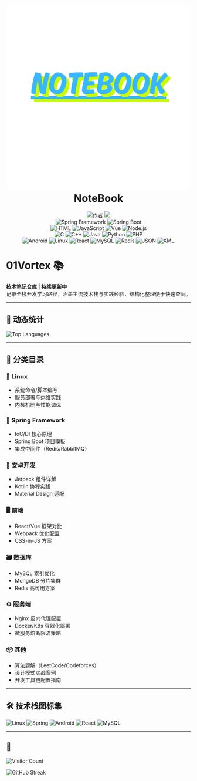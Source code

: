 <h1 align="center">
  <br>
  <a href="https://cloudreve.org/" alt="logo" ><img src="https://github.com/01Vortex/NoteBook/blob/main/notebook.png" width="1000px"/></a>
  <br>
  NoteBook
  <br>
</h1>
<p align="center">
  <a href="#"><img src="https://img.shields.io/badge/Author-01Vortex-orange.svg" alt="作者"></a>
  <img src="https://img.shields.io/github/stars/01Vortex/01Vortex.github.io.svg?style=social">
  <br>
  <!-- Spring全家桶 -->
  <img src="https://img.shields.io/badge/Spring%20Framework-6DB33F?logo=spring&logoColor=white" alt="Spring Framework">
  <img src="https://img.shields.io/badge/Spring%20Boot-6DB33F?logo=spring-boot&logoColor=white" alt="Spring Boot">
  <br>
  <!-- 前端 -->
  <img src="https://img.shields.io/badge/HTML-E44D26?logo=html5&logoColor=white" alt="HTML">
  <img src="https://img.shields.io/badge/JavaScript-F7DF1E?logo=javascript&logoColor=black" alt="JavaScript">
  <img src="https://img.shields.io/badge/Vue-4FC08D?logo=vuedotjs&logoColor=white" alt="Vue">
  <img src="https://img.shields.io/badge/Node.js-339933?logo=nodedotjs&logoColor=white" alt="Node.js">
  
  <br>
  <!-- 后端 -->
  <img src="https://img.shields.io/badge/C-00599C?logo=c&logoColor=white" alt="C">
  <img src="https://img.shields.io/badge/C%2B%2B-00599C?logo=cplusplus&logoColor=white" alt="C++">
  <img src="https://img.shields.io/badge/Java-ED8B00?logo=openjdk&logoColor=white" alt="Java">
  <img src="https://img.shields.io/badge/Python-3776AB?logo=python&logoColor=white" alt="Python">
  <img src="https://img.shields.io/badge/PHP-777BB4?logo=php&logoColor=white" alt="PHP">

  <br>
  
  <!-- 其他 -->
  <img src="https://img.shields.io/badge/-Android-3DDC84?logo=android&logoColor=white" alt="Android">
  <img src="https://img.shields.io/badge/-Linux-FCC624?logo=linux&logoColor=black" alt="Linux">
  <img src="https://img.shields.io/badge/-React-61DAFB?logo=react&logoColor=black" alt="React">
  <img src="https://img.shields.io/badge/-MySQL-4479A1?logo=mysql&logoColor=white" alt="MySQL">
  <img src="https://img.shields.io/badge/Redis-DC382D?logo=redis&logoColor=white" alt="Redis">
  <img src="https://img.shields.io/badge/JSON-FFD700?logo=json&logoColor=white" alt="JSON">
  <img src="https://img.shields.io/badge/XML-D54E21?logo=xml&logoColor=white" alt="XML">

  
</p>


    
    


<!-- JavaScript Badge -->






# 01Vortex 📚

**技术笔记仓库 | 持续更新中**  
记录全栈开发学习路径，涵盖主流技术栈与实践经验，结构化整理便于快速查阅。

---
## 🚀 动态统计  

![Top Languages](https://github-readme-stats.vercel.app/api/top-langs/?username=01Vortex&layout=compact&theme=light)  

---
## 📂 分类目录

### 🐧 Linux
- 系统命令/脚本编写
- 服务部署与运维实践
- 内核机制与性能调优

### 🌱 Spring Framework
- IoC/DI 核心原理
- Spring Boot 项目模板
- 集成中间件（Redis/RabbitMQ）

### 📱 安卓开发
- Jetpack 组件详解
- Kotlin 协程实践
- Material Design 适配

### 🖥️ 前端
- React/Vue 框架对比
- Webpack 优化配置
- CSS-in-JS 方案

### 🗃️ 数据库
- MySQL 索引优化
- MongoDB 分片集群
- Redis 高可用方案

### ⚙️ 服务端
- Nginx 反向代理配置
- Docker/K8s 容器化部署
- 微服务熔断限流策略

### 📦 其他
- 算法题解（LeetCode/Codeforces）
- 设计模式实战案例
- 开发工具链配置指南

---

## 🛠️ 技术栈图标集

![Linux](https://img.shields.io/badge/-Linux-FCC624?logo=linux&logoColor=black)  ![Spring](https://img.shields.io/badge/-Spring-6DB33F?logo=spring&logoColor=white)  ![Android](https://img.shields.io/badge/-Android-3DDC84?logo=android&logoColor=white)  ![React](https://img.shields.io/badge/-React-61DAFB?logo=react&logoColor=black)  ![MySQL](https://img.shields.io/badge/-MySQL-4479A1?logo=mysql&logoColor=white)


---


## 🌟   
<!-- 访客计数 -->  
![Visitor Count](https://visitor-badge.glitch.me/badge?page_id=01Vortex)  
<!-- 连续提交记录 -->  
![GitHub Streak](https://streak-stats.demolab.com/?user=01Vortex&theme=dark)  
